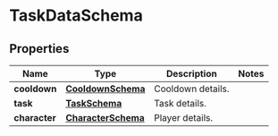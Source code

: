
# TaskDataSchema

## Properties
Name | Type | Description | Notes
------------ | ------------- | ------------- | -------------
**cooldown** | [**CooldownSchema**](CooldownSchema.md) | Cooldown details. | 
**task** | [**TaskSchema**](TaskSchema.md) | Task details. | 
**character** | [**CharacterSchema**](CharacterSchema.md) | Player details. | 



